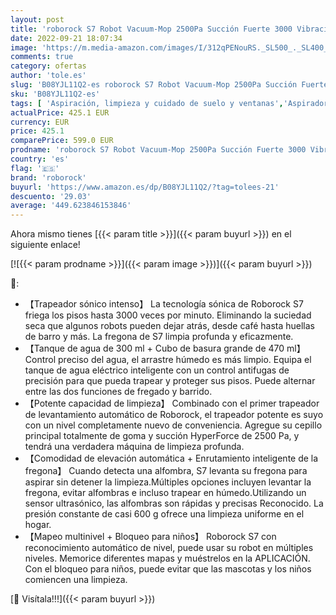 ```yaml
---
layout: post
title: 'roborock S7 Robot Vacuum-Mop 2500Pa Succión Fuerte 3000 Vibraciones por Minuto Aspiradora de trapeador sónico Intenso Levantamiento automático de trapeadores Mapeo de múltiples Niveles  Blanco '
date: 2022-09-21 18:07:34
image: 'https://m.media-amazon.com/images/I/312qPENouRS._SL500_._SL400_.jpg'
comments: true
category: ofertas
author: 'tole.es'
slug: 'B08YJL11Q2-es roborock S7 Robot Vacuum-Mop 2500Pa Succión Fuerte 3000...'
sku: 'B08YJL11Q2-es'
tags: [ 'Aspiración, limpieza y cuidado de suelo y ventanas','Aspiradoras','Hogar y cocina','Robots aspiradores','roborock','🇪🇸', ]
actualPrice: 425.1 EUR
currency: EUR
price: 425.1
comparePrice: 599.0 EUR
prodname: 'roborock S7 Robot Vacuum-Mop 2500Pa Succión Fuerte 3000 Vibraciones por Minuto Aspiradora de trapeador sónico Intenso Levantamiento automático de trapeadores Mapeo de múltiples Niveles  Blanco '
country: 'es'
flag: '🇪🇸'
brand: 'roborock'
buyurl: 'https://www.amazon.es/dp/B08YJL11Q2/?tag=tolees-21'
descuento: '29.03'
average: '449.623846153846'
---
```


Ahora mismo tienes [{{< param title >}}]({{< param buyurl >}}) en el siguiente enlace!

[![{{< param prodname >}}]({{< param image >}})]({{< param buyurl >}})

🔎:

- 【Trapeador sónico intenso】 La tecnología sónica de Roborock S7 friega los pisos hasta 3000 veces por minuto. Eliminando la suciedad seca que algunos robots pueden dejar atrás, desde café hasta huellas de barro y más. La fregona de S7 limpia profunda y eficazmente.
- 【Tanque de agua de 300 ml + Cubo de basura grande de 470 ml】 Control preciso del agua, el arrastre húmedo es más limpio. Equipa el tanque de agua eléctrico inteligente con un control antifugas de precisión para que pueda trapear y proteger sus pisos. Puede alternar entre las dos funciones de fregado y barrido.
- 【Potente capacidad de limpieza】 Combinado con el primer trapeador de levantamiento automático de Roborock, el trapeador potente es suyo con un nivel completamente nuevo de conveniencia. Agregue su cepillo principal totalmente de goma y succión HyperForce de 2500 Pa, y tendrá una verdadera máquina de limpieza profunda.
- 【Comodidad de elevación automática + Enrutamiento inteligente de la fregona】 Cuando detecta una alfombra, S7 levanta su fregona para aspirar sin detener la limpieza.Múltiples opciones incluyen levantar la fregona, evitar alfombras e incluso trapear en húmedo.Utilizando un sensor ultrasónico, las alfombras son rápidas y precisas Reconocido. La presión constante de casi 600 g ofrece una limpieza uniforme en el hogar.
- 【Mapeo multinivel + Bloqueo para niños】 Roborock S7 con reconocimiento automático de nivel, puede usar su robot en múltiples niveles. Memorice diferentes mapas y muéstrelos en la APLICACIÓN. Con el bloqueo para niños, puede evitar que las mascotas y los niños comiencen una limpieza.

[🛒 Visítala!!!]({{< param buyurl >}})
